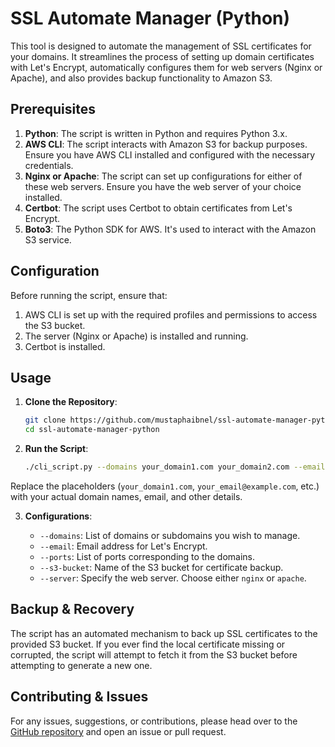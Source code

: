 
# SSL Automate Manager (Python)

This tool is designed to automate the management of SSL certificates for your domains. It streamlines the process of setting up domain certificates with Let's Encrypt, automatically configures them for web servers (Nginx or Apache), and also provides backup functionality to Amazon S3.

## Prerequisites

1. **Python**: The script is written in Python and requires Python 3.x.
2. **AWS CLI**: The script interacts with Amazon S3 for backup purposes. Ensure you have AWS CLI installed and configured with the necessary credentials.
3. **Nginx or Apache**: The script can set up configurations for either of these web servers. Ensure you have the web server of your choice installed.
4. **Certbot**: The script uses Certbot to obtain certificates from Let's Encrypt.
5. **Boto3**: The Python SDK for AWS. It's used to interact with the Amazon S3 service.

## Configuration

Before running the script, ensure that:

1. AWS CLI is set up with the required profiles and permissions to access the S3 bucket.
2. The server (Nginx or Apache) is installed and running.
3. Certbot is installed.

## Usage

1. **Clone the Repository**:
   ```bash
   git clone https://github.com/mustaphaibnel/ssl-automate-manager-python.git
   cd ssl-automate-manager-python
   ```

2. **Run the Script**:

   ```bash
   ./cli_script.py --domains your_domain1.com your_domain2.com --email your_email@example.com --ports 9000 9001 --s3-bucket your_s3_bucket_name --server nginx
   ```

Replace the placeholders (`your_domain1.com`, `your_email@example.com`, etc.) with your actual domain names, email, and other details.

3. **Configurations**:

   - `--domains`: List of domains or subdomains you wish to manage.
   - `--email`: Email address for Let's Encrypt.
   - `--ports`: List of ports corresponding to the domains.
   - `--s3-bucket`: Name of the S3 bucket for certificate backup.
   - `--server`: Specify the web server. Choose either `nginx` or `apache`.

## Backup & Recovery

The script has an automated mechanism to back up SSL certificates to the provided S3 bucket. If you ever find the local certificate missing or corrupted, the script will attempt to fetch it from the S3 bucket before attempting to generate a new one.

## Contributing & Issues

For any issues, suggestions, or contributions, please head over to the [GitHub repository](https://github.com/mustaphaibnel/ssl-automate-manager-python) and open an issue or pull request.
